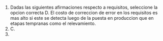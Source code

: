 1. Dadas las siguientes afirmaciones respecto a requisitos, seleccione la opcion correcta
	D. El costo de correccion de error en los requisitos es mas alto si este se detecta luego de la puesta en produccion que en etapas tempranas como el relevamiento.
2. C.
3. 
	